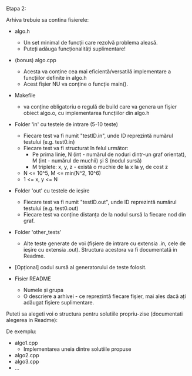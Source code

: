 
Etapa 2:

Arhiva trebuie sa contina fisierele:

* algo.h
    * Un set minimal de funcții care rezolvă problema aleasă.
    * Puteți adăuga funcționalități suplimentare!
    
* (bonus) algo.cpp
    * Acesta va conține cea mai eficientă/versatilă implementare a funcțiilor definite in algo.h
    * Acest fișier NU va conține o funcție main().

* Makefile 
    * va conține obligatoriu o regulă de build care va genera
    un fișier obiect algo.o, cu implementarea funcțiilor din algo.h

* Folder 'in' cu testele de intrare  (5-10 teste)
    * Fiecare test va fi numit "testID.in", unde ID reprezintă numărul
    testului (e.g. test0.in)
    * Fiecare test va fi structurat în felul următor:
      * Pe prima linie, N (int - numărul de noduri dintr-un graf orientat), M (int - numărul de muchii) și S (nodul sursă)
      * M triplete: x, y, z - există o muchie de la x la y, de cost z
    * N <= 10^5, M <= min(N^2, 10^6)
    * 1 <= x, y <= N
      
* Folder 'out' cu testele de ieșire
    * Fiecare test va fi numit "testID.out", unde ID reprezintă numărul
    testului (e.g. test0.out) 
    * Fiecare test va conține distanța de la nodul sursă la fiecare nod din graf.
    
* Folder 'other_tests'
    * Alte teste generate de voi (fișiere de intrare cu extensia .in, 
    cele de ieșire cu extensia .out). Structura acestora va fi 
    documentată in Readme.

* [Opțional] codul sursă al generatorului de teste folosit.

* Fisier README
    * Numele și grupa
    * O descriere a arhivei - ce reprezintă fiecare fișier, mai ales dacă ați adăugat
    fișiere suplimentare.
   
Puteti sa alegeti voi o structura pentru solutiile propriu-zise (documentati alegerea in Readme):

De exemplu:
* algo1.cpp 
    * Implementarea uneia dintre solutiile propuse 
* algo2.cpp 
* algo3.cpp
* ...            
    
     
